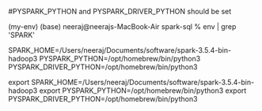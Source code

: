 #PYSPARK_PYTHON and PYSPARK_DRIVER_PYTHON should be set

(my-env) (base) neeraj@neerajs-MacBook-Air spark-sql % env | grep 'SPARK'

SPARK_HOME=/Users/neeraj/Documents/software/spark-3.5.4-bin-hadoop3
PYSPARK_PYTHON=/opt/homebrew/bin/python3
PYSPARK_DRIVER_PYTHON=/opt/homebrew/bin/python3


export SPARK_HOME=/Users/neeraj/Documents/software/spark-3.5.4-bin-hadoop3
export PYSPARK_PYTHON=/opt/homebrew/bin/python3
export PYSPARK_DRIVER_PYTHON=/opt/homebrew/bin/python3
